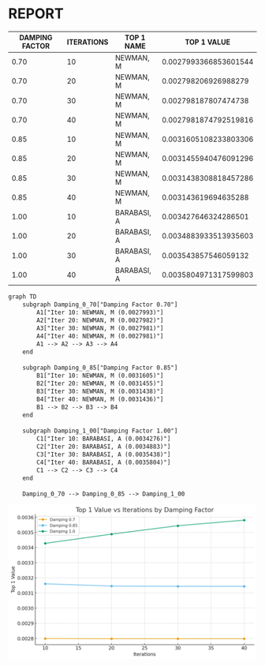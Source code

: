 # REPORT

| DAMPING FACTOR | ITERATIONS | TOP 1 NAME  | TOP 1 VALUE           |
|----------------|------------|-------------|-----------------------|
| 0.70           | 10         | NEWMAN, M   | 0.0027993366853601544 |
| 0.70           | 20         | NEWMAN, M   | 0.002798206926988279  |
| 0.70           | 30         | NEWMAN, M   | 0.002798187807474738  |
| 0.70           | 40         | NEWMAN, M   | 0.0027981874792519816 |
| 0.85           | 10         | NEWMAN, M   | 0.0031605108233803306 |
| 0.85           | 20         | NEWMAN, M   | 0.0031455940476091296 |
| 0.85           | 30         | NEWMAN, M   | 0.0031438308818457286 |
| 0.85           | 40         | NEWMAN, M   | 0.003143619694635288  |
| 1.00           | 10         | BARABASI, A | 0.003427646324286501  |
| 1.00           | 20         | BARABASI, A | 0.0034883933513935603 |
| 1.00           | 30         | BARABASI, A | 0.003543857546059132  |
| 1.00           | 40         | BARABASI, A | 0.0035804971317599803 |

```mermaid
graph TD
    subgraph Damping_0_70["Damping Factor 0.70"]
        A1["Iter 10: NEWMAN, M (0.0027993)"]
        A2["Iter 20: NEWMAN, M (0.0027982)"]
        A3["Iter 30: NEWMAN, M (0.0027981)"]
        A4["Iter 40: NEWMAN, M (0.0027981)"]
        A1 --> A2 --> A3 --> A4
    end

    subgraph Damping_0_85["Damping Factor 0.85"]
        B1["Iter 10: NEWMAN, M (0.0031605)"]
        B2["Iter 20: NEWMAN, M (0.0031455)"]
        B3["Iter 30: NEWMAN, M (0.0031438)"]
        B4["Iter 40: NEWMAN, M (0.0031436)"]
        B1 --> B2 --> B3 --> B4
    end

    subgraph Damping_1_00["Damping Factor 1.00"]
        C1["Iter 10: BARABASI, A (0.0034276)"]
        C2["Iter 20: BARABASI, A (0.0034883)"]
        C3["Iter 30: BARABASI, A (0.0035438)"]
        C4["Iter 40: BARABASI, A (0.0035804)"]
        C1 --> C2 --> C3 --> C4
    end

    Damping_0_70 --> Damping_0_85 --> Damping_1_00
```

![Top 1 Value Plot](top1_value_plot.png)
